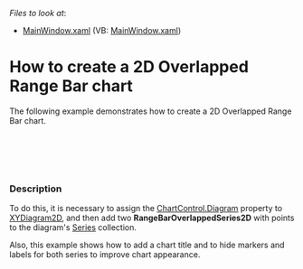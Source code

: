 <!-- default file list -->
*Files to look at*:

* [MainWindow.xaml](./CS/2DOverlappedRangeBarChart/MainWindow.xaml) (VB: [MainWindow.xaml](./VB/2DOverlappedRangeBarChart/MainWindow.xaml))
<!-- default file list end -->
# How to create a 2D Overlapped Range Bar chart


<p>The following example demonstrates how to create a 2D Overlapped Range Bar chart.</p><p><br />
</p><br />
<br />



<h3>Description</h3>

<p>To do this, it is necessary to assign the <a href="http://documentation.devexpress.dev/#WPF/DevExpressXpfChartsChartControl_Diagramtopic"><u>ChartControl.Diagram</u></a> property to <a href="http://documentation.devexpress.dev/#WPF/clsDevExpressXpfChartsXYDiagram2Dtopic"><u>XYDiagram2D</u></a>, and then add two <strong>RangeBarOverlappedSeries2D</strong> with points to the diagram&#39;s <a href="http://documentation.devexpress.com/#WPF/DevExpressXpfChartsDiagram_Seriestopic"><u>Series</u></a> collection. </p><p>Also, this example shows how to add a chart title and to hide markers and labels for both series to improve chart appearance.</p>

<br/>


